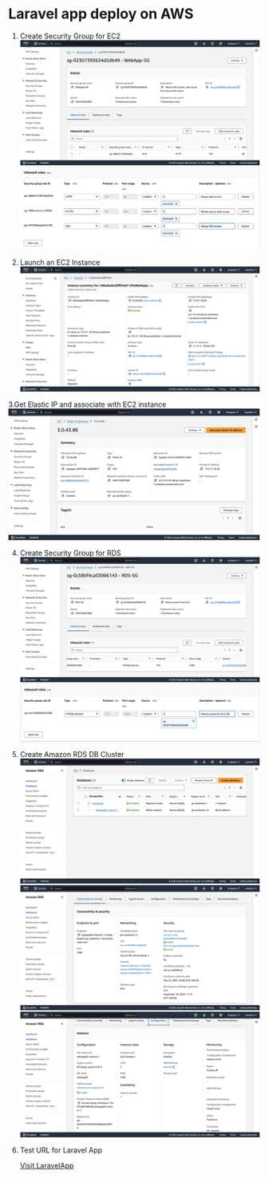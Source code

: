 Laravel app deploy on AWS
=======

1. Create Security Group for EC2
   ![image alt](https://github.com/MratHeinTwan/Laravel-app/blob/20571e7b0899e1aa91e317f9087255d149fd8cff/screenshots/pic-01.png)
   ![image alt](https://github.com/MratHeinTwan/Laravel-app/blob/20571e7b0899e1aa91e317f9087255d149fd8cff/screenshots/pic-02.png)

2. Launch an EC2 Instance
    ![image alt](https://github.com/MratHeinTwan/Laravel-app/blob/20571e7b0899e1aa91e317f9087255d149fd8cff/screenshots/pic-03.png)

3.Get Elastic IP and associate with EC2 instance
    ![image alt](https://github.com/MratHeinTwan/Laravel-app/blob/20571e7b0899e1aa91e317f9087255d149fd8cff/screenshots/pic-04.png)

4. Create Security Group for RDS
    ![image alt](https://github.com/MratHeinTwan/Laravel-app/blob/20571e7b0899e1aa91e317f9087255d149fd8cff/screenshots/pic-05.png)
    ![image alt](https://github.com/MratHeinTwan/Laravel-app/blob/20571e7b0899e1aa91e317f9087255d149fd8cff/screenshots/pic-06.png)

5. Create Amazon RDS DB Cluster
    ![image alt](https://github.com/MratHeinTwan/Laravel-app/blob/20571e7b0899e1aa91e317f9087255d149fd8cff/screenshots/pic-07.png)
    ![image alt](https://github.com/MratHeinTwan/Laravel-app/blob/20571e7b0899e1aa91e317f9087255d149fd8cff/screenshots/pic-08.png)
    ![image alt](https://github.com/MratHeinTwan/Laravel-app/blob/20571e7b0899e1aa91e317f9087255d149fd8cff/screenshots/pic-09.png)

6. Test URL for Laravel App

   [Visit LaravelApp](http://3.0.43.86/)
